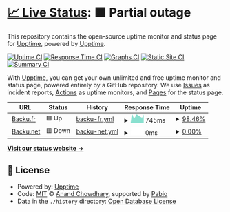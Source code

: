 # [📈 Live Status](https://demo.upptime.js.org): <!--live status--> **🟧 Partial outage**

This repository contains the open-source uptime monitor and status page for [Upptime](https://upptime.js.org), powered by [Upptime](https://github.com/upptime/upptime).

[![Uptime CI](https://github.com/boumboo/upptime/workflows/Uptime%20CI/badge.svg)](https://github.com/boumboo/upptime/actions?query=workflow%3A%22Uptime+CI%22)
[![Response Time CI](https://github.com/boumboo/upptime/workflows/Response%20Time%20CI/badge.svg)](https://github.com/boumboo/upptime/actions?query=workflow%3A%22Response+Time+CI%22)
[![Graphs CI](https://github.com/boumboo/upptime/workflows/Graphs%20CI/badge.svg)](https://github.com/boumboo/upptime/actions?query=workflow%3A%22Graphs+CI%22)
[![Static Site CI](https://github.com/boumboo/upptime/workflows/Static%20Site%20CI/badge.svg)](https://github.com/boumboo/upptime/actions?query=workflow%3A%22Static+Site+CI%22)
[![Summary CI](https://github.com/boumboo/upptime/workflows/Summary%20CI/badge.svg)](https://github.com/boumboo/upptime/actions?query=workflow%3A%22Summary+CI%22)

With [Upptime](https://upptime.js.org), you can get your own unlimited and free uptime monitor and status page, powered entirely by a GitHub repository. We use [Issues](https://github.com/upptime/upptime/issues) as incident reports, [Actions](https://github.com/boumboo/upptime/actions) as uptime monitors, and [Pages](https://demo.upptime.js.org) for the status page.

<!--start: status pages-->
<!-- This summary is generated by Upptime (https://github.com/upptime/upptime) -->
<!-- Do not edit this manually, your changes will be overwritten -->
<!-- prettier-ignore -->
| URL | Status | History | Response Time | Uptime |
| --- | ------ | ------- | ------------- | ------ |
| <img alt="" src="https://icons.duckduckgo.com/ip3/backu.fr.ico" height="13"> [Backu.fr](https://backu.fr) | 🟩 Up | [backu-fr.yml](https://github.com/boumboo/upptime/commits/HEAD/history/backu-fr.yml) | <details><summary><img alt="Response time graph" src="./graphs/backu-fr/response-time-week.png" height="20"> 745ms</summary><br><a href="https://boumboo.github.io/upptime/history/backu-fr"><img alt="Response time 726" src="https://img.shields.io/endpoint?url=https%3A%2F%2Fraw.githubusercontent.com%2Fboumboo%2Fupptime%2FHEAD%2Fapi%2Fbacku-fr%2Fresponse-time.json"></a><br><a href="https://boumboo.github.io/upptime/history/backu-fr"><img alt="24-hour response time 908" src="https://img.shields.io/endpoint?url=https%3A%2F%2Fraw.githubusercontent.com%2Fboumboo%2Fupptime%2FHEAD%2Fapi%2Fbacku-fr%2Fresponse-time-day.json"></a><br><a href="https://boumboo.github.io/upptime/history/backu-fr"><img alt="7-day response time 745" src="https://img.shields.io/endpoint?url=https%3A%2F%2Fraw.githubusercontent.com%2Fboumboo%2Fupptime%2FHEAD%2Fapi%2Fbacku-fr%2Fresponse-time-week.json"></a><br><a href="https://boumboo.github.io/upptime/history/backu-fr"><img alt="30-day response time 737" src="https://img.shields.io/endpoint?url=https%3A%2F%2Fraw.githubusercontent.com%2Fboumboo%2Fupptime%2FHEAD%2Fapi%2Fbacku-fr%2Fresponse-time-month.json"></a><br><a href="https://boumboo.github.io/upptime/history/backu-fr"><img alt="1-year response time 726" src="https://img.shields.io/endpoint?url=https%3A%2F%2Fraw.githubusercontent.com%2Fboumboo%2Fupptime%2FHEAD%2Fapi%2Fbacku-fr%2Fresponse-time-year.json"></a></details> | <details><summary><a href="https://boumboo.github.io/upptime/history/backu-fr">98.46%</a></summary><a href="https://boumboo.github.io/upptime/history/backu-fr"><img alt="All-time uptime 99.30%" src="https://img.shields.io/endpoint?url=https%3A%2F%2Fraw.githubusercontent.com%2Fboumboo%2Fupptime%2FHEAD%2Fapi%2Fbacku-fr%2Fuptime.json"></a><br><a href="https://boumboo.github.io/upptime/history/backu-fr"><img alt="24-hour uptime 100.00%" src="https://img.shields.io/endpoint?url=https%3A%2F%2Fraw.githubusercontent.com%2Fboumboo%2Fupptime%2FHEAD%2Fapi%2Fbacku-fr%2Fuptime-day.json"></a><br><a href="https://boumboo.github.io/upptime/history/backu-fr"><img alt="7-day uptime 98.46%" src="https://img.shields.io/endpoint?url=https%3A%2F%2Fraw.githubusercontent.com%2Fboumboo%2Fupptime%2FHEAD%2Fapi%2Fbacku-fr%2Fuptime-week.json"></a><br><a href="https://boumboo.github.io/upptime/history/backu-fr"><img alt="30-day uptime 99.65%" src="https://img.shields.io/endpoint?url=https%3A%2F%2Fraw.githubusercontent.com%2Fboumboo%2Fupptime%2FHEAD%2Fapi%2Fbacku-fr%2Fuptime-month.json"></a><br><a href="https://boumboo.github.io/upptime/history/backu-fr"><img alt="1-year uptime 99.30%" src="https://img.shields.io/endpoint?url=https%3A%2F%2Fraw.githubusercontent.com%2Fboumboo%2Fupptime%2FHEAD%2Fapi%2Fbacku-fr%2Fuptime-year.json"></a></details>
| <img alt="" src="https://icons.duckduckgo.com/ip3/backu.net.ico" height="13"> [Backu.net](https://backu.net) | 🟥 Down | [backu-net.yml](https://github.com/boumboo/upptime/commits/HEAD/history/backu-net.yml) | <details><summary><img alt="Response time graph" src="./graphs/backu-net/response-time-week.png" height="20"> 0ms</summary><br><a href="https://boumboo.github.io/upptime/history/backu-net"><img alt="Response time 935" src="https://img.shields.io/endpoint?url=https%3A%2F%2Fraw.githubusercontent.com%2Fboumboo%2Fupptime%2FHEAD%2Fapi%2Fbacku-net%2Fresponse-time.json"></a><br><a href="https://boumboo.github.io/upptime/history/backu-net"><img alt="24-hour response time 0" src="https://img.shields.io/endpoint?url=https%3A%2F%2Fraw.githubusercontent.com%2Fboumboo%2Fupptime%2FHEAD%2Fapi%2Fbacku-net%2Fresponse-time-day.json"></a><br><a href="https://boumboo.github.io/upptime/history/backu-net"><img alt="7-day response time 0" src="https://img.shields.io/endpoint?url=https%3A%2F%2Fraw.githubusercontent.com%2Fboumboo%2Fupptime%2FHEAD%2Fapi%2Fbacku-net%2Fresponse-time-week.json"></a><br><a href="https://boumboo.github.io/upptime/history/backu-net"><img alt="30-day response time 0" src="https://img.shields.io/endpoint?url=https%3A%2F%2Fraw.githubusercontent.com%2Fboumboo%2Fupptime%2FHEAD%2Fapi%2Fbacku-net%2Fresponse-time-month.json"></a><br><a href="https://boumboo.github.io/upptime/history/backu-net"><img alt="1-year response time 935" src="https://img.shields.io/endpoint?url=https%3A%2F%2Fraw.githubusercontent.com%2Fboumboo%2Fupptime%2FHEAD%2Fapi%2Fbacku-net%2Fresponse-time-year.json"></a></details> | <details><summary><a href="https://boumboo.github.io/upptime/history/backu-net">0.00%</a></summary><a href="https://boumboo.github.io/upptime/history/backu-net"><img alt="All-time uptime 69.23%" src="https://img.shields.io/endpoint?url=https%3A%2F%2Fraw.githubusercontent.com%2Fboumboo%2Fupptime%2FHEAD%2Fapi%2Fbacku-net%2Fuptime.json"></a><br><a href="https://boumboo.github.io/upptime/history/backu-net"><img alt="24-hour uptime 0.00%" src="https://img.shields.io/endpoint?url=https%3A%2F%2Fraw.githubusercontent.com%2Fboumboo%2Fupptime%2FHEAD%2Fapi%2Fbacku-net%2Fuptime-day.json"></a><br><a href="https://boumboo.github.io/upptime/history/backu-net"><img alt="7-day uptime 0.00%" src="https://img.shields.io/endpoint?url=https%3A%2F%2Fraw.githubusercontent.com%2Fboumboo%2Fupptime%2FHEAD%2Fapi%2Fbacku-net%2Fuptime-week.json"></a><br><a href="https://boumboo.github.io/upptime/history/backu-net"><img alt="30-day uptime 0.00%" src="https://img.shields.io/endpoint?url=https%3A%2F%2Fraw.githubusercontent.com%2Fboumboo%2Fupptime%2FHEAD%2Fapi%2Fbacku-net%2Fuptime-month.json"></a><br><a href="https://boumboo.github.io/upptime/history/backu-net"><img alt="1-year uptime 69.23%" src="https://img.shields.io/endpoint?url=https%3A%2F%2Fraw.githubusercontent.com%2Fboumboo%2Fupptime%2FHEAD%2Fapi%2Fbacku-net%2Fuptime-year.json"></a></details>

<!--end: status pages-->

[**Visit our status website →**](https://demo.upptime.js.org)

## 📄 License

- Powered by: [Upptime](https://github.com/upptime/upptime)
- Code: [MIT](./LICENSE) © [Anand Chowdhary](https://anandchowdhary.com), supported by [Pabio](https://pabio.com)
- Data in the `./history` directory: [Open Database License](https://opendatacommons.org/licenses/odbl/1-0/)
